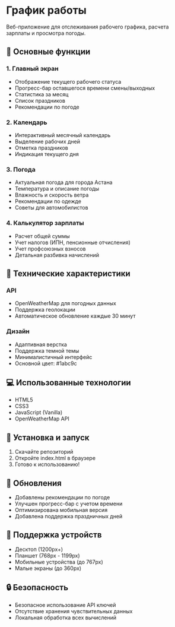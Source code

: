 # График работы

Веб-приложение для отслеживания рабочего графика, расчета зарплаты и просмотра погоды.

## 🌟 Основные функции

### 1. Главный экран
- Отображение текущего рабочего статуса
- Прогресс-бар оставшегося времени смены/выходных
- Статистика за месяц
- Список праздников
- Рекомендации по погоде

### 2. Календарь
- Интерактивный месячный календарь
- Выделение рабочих дней
- Отметка праздников
- Индикация текущего дня

### 3. Погода
- Актуальная погода для города Астана
- Температура и описание погоды
- Влажность и скорость ветра
- Рекомендации по одежде
- Советы для автомобилистов

### 4. Калькулятор зарплаты
- Расчет общей суммы
- Учет налогов (ИПН, пенсионные отчисления)
- Учет профсоюзных взносов
- Детальная разбивка начислений

## 🔧 Технические характеристики

### API
- OpenWeatherMap для погодных данных
- Поддержка геолокации
- Автоматическое обновление каждые 30 минут

### Дизайн
- Адаптивная верстка
- Поддержка темной темы
- Минималистичный интерфейс
- Основной цвет: #1abc9c

## 💻 Использованные технологии
- HTML5
- CSS3
- JavaScript (Vanilla)
- OpenWeatherMap API

## 🚀 Установка и запуск
1. Скачайте репозиторий
2. Откройте index.html в браузере
3. Готово к использованию!

## 🔄 Обновления
- Добавлены рекомендации по погоде
- Улучшен прогресс-бар с учетом времени
- Оптимизирована мобильная версия
- Добавлена поддержка праздничных дней

## 📱 Поддержка устройств
- Десктоп (1200px+)
- Планшет (768px - 1199px)
- Мобильные устройства (до 767px)
- Малые экраны (до 360px)

## 🔒 Безопасность
- Безопасное использование API ключей
- Отсутствие хранения чувствительных данных
- Локальная обработка всех вычислений
